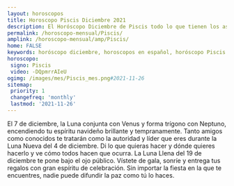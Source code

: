```yaml
---
layout: horoscopos
title: Horoscopo Piscis Diciembre 2021
description: El Horóscopo Diciembre de Piscis todo lo que tienen los astros preparados para este mes, amor, trabajo, familia. Todo sobre astrologia, tarot, predicciones. Horoscopo gratis en español, predicciones y astrología.
permalink: /horoscopo-mensual/Piscis/
amplink: /horoscopo-mensual/amp/Piscis/
home: FALSE
keywords: horóscopo diciembre, horoscopos en español, horóscopo Piscis diciembre , horóscopo esperanza gracia, horoscop, horóscopos gratis, horoscopo Piscis, Tarot, Astrologia, Zodíaco, Piscis, horoscopo gratis, horoscopo del mes 
horoscopo:
 signo: Piscis
 video: -DQpmrrAIeU
ogimg: /images/mes/Piscis_mes.png#2021-11-26
sitemap:
 priority: 1
 changefreq: 'monthly'
 lastmod: '2021-11-26'
---
```



El 7 de diciembre, la Luna conjunta con Venus y forma trígono con Neptuno, encendiendo tu espíritu navideño brillante y tempranamente. Tanto amigos como conocidos te tratarán como la autoridad y líder que eres durante la Luna Nueva del 4 de diciembre. Di lo que quieras hacer y dónde quieres hacerlo y ve cómo todos hacen que ocurra. La Luna Llena del 19 de diciembre te pone bajo el ojo público. Vístete de gala, sonríe y entrega tus regalos con gran espíritu de celebración. Sin importar la fiesta en la que te encuentres, nadie puede difundir la paz como tú lo haces.